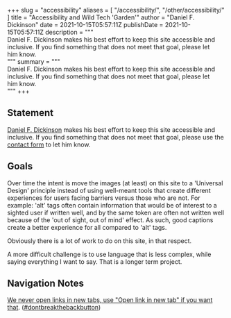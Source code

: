 +++
slug = "accessibility"
aliases = [
	"/accessibility/",
	"/other/accessibility/"
]
title = "Accessibility and Wild Tech 'Garden'"
author = "Daniel F. Dickinson"
date = 2021-10-15T05:57:11Z
publishDate = 2021-10-15T05:57:11Z
description = """\
Daniel F. Dickinson makes his best effort to keep this site accessible and \
inclusive. If you find something that does not meet that goal, please let \
him know.\
"""
summary = """\
Daniel F. Dickinson makes his best effort to keep this site accessible and \
inclusive. If you find something that does not meet that goal, please let \
him know.\
"""
+++

## Statement

[Daniel F. Dickinson](/about/) makes his best effort to keep this site accessible and inclusive. If you find something that does not meet that goal, please use the [contact form](/about/contact) to let him know.

## Goals

Over time the intent is move the images (at least) on this site to a 'Universal Design' principle instead of using well-meant tools that create different experiences for users facing barriers versus those who are not. For example: 'alt' tags often contain information that would be of interest to a sighted user if written well, and by the same token are often not written well because of the 'out of sight, out of mind' effect. As such, good captions create a better experience for all compared to 'alt' tags.

Obviously there is a lot of work to do on this site, in that respect.

A more difficult challenge is to use language that is less complex, while saying everything I want to say. That is a longer term project.

## Navigation Notes

[We never open links in new tabs, use "Open link in new tab" if you want that](https://www.danielfdickinson.ca/blog/accessible-design-no-blank/). ([#dontbreakthebackbutton](https://www.linkedin.com/feed/hashtag/?keywords=dontbreakthebackbutton))
